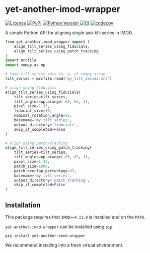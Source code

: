 # yet-another-imod-wrapper

[![License](https://img.shields.io/pypi/l/yet-another-imod-wrapper.svg?color=green)](https://github.com/alisterburt/yet-another-imod-wrapper/raw/main/LICENSE)
[![PyPI](https://img.shields.io/pypi/v/yet-another-imod-wrapper.svg?color=green)](https://pypi.org/project/yet-another-imod-wrapper)
[![Python Version](https://img.shields.io/pypi/pyversions/yet-another-imod-wrapper.svg?color=green)](https://python.org)
[![CI](https://github.com/alisterburt/yet-another-imod-wrapper/actions/workflows/ci.yml/badge.svg)](https://github.com/alisterburt/yet-another-imod-wrapper/actions/workflows/ci.yml)
[![codecov](https://codecov.io/gh/alisterburt/yet-another-imod-wrapper/branch/main/graph/badge.svg)](https://codecov.io/gh/alisterburt/yet-another-imod-wrapper)

A simple Python API for aligning single axis tilt-series in IMOD.

```python
from yet_another_imod_wrapper import (
    align_tilt_series_using_fiducials, 
    align_tilt_series_using_patch_tracking
)
import mrcfile
import numpy as np

# load tilt series into (n, y, x) numpy array
tilt_series = mrcfile.read('my_tilt_series.mrc')

# align using fiducials
align_tilt_series_using_fiducials(
    tilt_series=tilt_series,
    tilt_angles=np.arange(-60, 63, 3),
    pixel_size=1.35,
    fiducial_size=10,
    nominal_rotation_angle=85,
    basename='my_tilt_series',
    output_directory='fiducials',
    skip_if_completed=False
)

# align using patch-tracking
align_tilt_series_using_patch_tracking(
    tilt_series=tilt_series,
    tilt_angles=np.arange(-60, 63, 3),
    pixel_size=1.35,
    patch_size=1000,
    patch_overlap_percentage=33,
    basename='my_tilt_series',
    output_directory='patch_tracking',
    skip_if_completed=False
)
```


## Installation

This package requires that `IMOD>=4.11.0` is installed and on the `PATH`.

`yet-another-imod-wrapper` can be installed using `pip`. 

```shell
pip install yet-another-imod-wrapper
```

We recommend installing into a fresh virtual environment.
